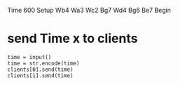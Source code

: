 Time 600
Setup Wb4 Wa3 Wc2 Bg7 Wd4 Bg6 Be7
Begin



# send Time x to clients
    time = input()
    time = str.encode(time)
    clients[0].send(time)
    clients[1].send(time)
